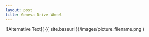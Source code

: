 ```yaml
---
layout: post
title: Geneva Drive Wheel
---
```


![Alternative Text]( {{ site.baseurl }}/images/picture_filename.png )
